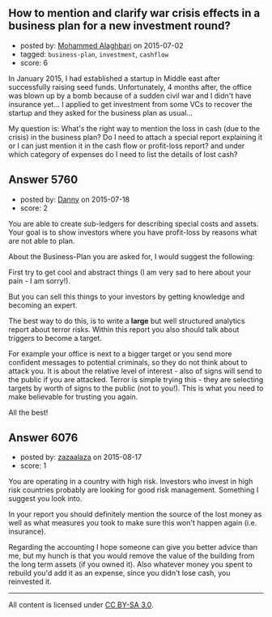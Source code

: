 ## How to mention and clarify war crisis effects in a business plan for a new investment round?

- posted by: [Mohammed Alaghbari](https://stackexchange.com/users/1241984/mohammed-alaghbari) on 2015-07-02
- tagged: `business-plan`, `investment`, `cashflow`
- score: 6

In January 2015, I had established a startup in Middle east after successfully raising seed funds. Unfortunately, 4 months after, the office was blown up by a bomb because of a sudden civil war and I didn't have insurance yet...
I applied to get investment from some VCs to recover the startup and they asked for the business plan as usual...

My question is: What's the right way to mention the loss in cash (due to the crisis) in the business plan? Do I need to attach a special report explaining it or I can just mention it in the cash flow or profit-loss report? and under which category of expenses do I need to list the details of lost cash?


## Answer 5760

- posted by: [Danny](https://stackexchange.com/users/6164341/danny) on 2015-07-18
- score: 2

You are able to create sub-ledgers for describing special costs and assets. Your goal is to show investors where you have profit-loss by reasons what are not able to plan.

About the Business-Plan you are asked for, I would suggest the following:

First try to get cool and abstract things (I am very sad to here about your pain - I am sorry!).

But you can sell this things to your investors by getting knowledge and becoming an expert.

The best way to do this, is to write a **large** but well structured analytics report about terror risks. Within this report you also should talk about triggers to become a target.

For example your office is next to a bigger target or you send more confident messages to potential criminals, so they do not think about to attack you. It is about the relative level of interest - also of signs will send to the public if you are attacked. Terror is simple trying this - they are selecting targets by worth of signs to the public (not to you!). This is what you need to make believable for trusting you again. 

All the best!


## Answer 6076

- posted by: [zazaalaza](https://stackexchange.com/users/4672194/zazaalaza) on 2015-08-17
- score: 1

You are operating in a country with high risk. Investors who invest in high risk countries probably are looking for good risk management. Something I suggest you look into.

In your report you should definitely mention the source of the lost money as well as what measures you took to make sure this won't happen again (i.e. insurance).

Regarding the accounting I hope someone can give you better advice than me, but my hunch is that you would remove the value of the building from the long term assets (if you owned it). Also whatever money you spent to rebuild you'd add it as an expense, since you didn't lose cash, you reinvested it.



---

All content is licensed under [CC BY-SA 3.0](https://creativecommons.org/licenses/by-sa/3.0/).
